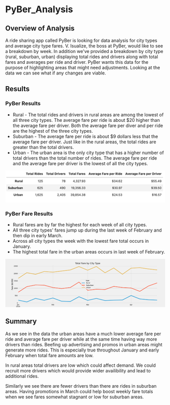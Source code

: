 # PyBer_Analysis

## Overview of Analysis

A ride sharing app called PyBer is looking for data analysis for city types and average city type fares. V. Isualize, the boss at PyBer, would like to see a breakdown by week. In addition we've provided a breakdown by city type (rural, suburban, urban) displaying total rides and drivers along with total fares and averages per ride and driver. PyBer wants this data for the purpose of highlighting areas that might need adjustments. Looking at the data we can see what if any changes are viable.

## Results

### PyBer Results

- Rural - The total rides and drivers in rural areas are among the lowest of all three city types. The average fare per ride is about $20 higher than the average fare per driver. Both the average fare per diver and per ride are the highest of the three city types.
- Suburban - The average fare per ride is about $9 dollars less that the average fare per driver. Just like in the rural areas, the total rides are greater than the total drivers.
- Urban - The urban area is the only city type that has a higher number of total drivers than the total number of rides. The average fare per ride and the average fare per driver is the lowest of all the city types.

<img src="https://github.com/brown-rox20/PyBer_Analysis/blob/main/Analysis/PyBer_summary.png" alt="PyBer_summary.png"
width="725">

### PyBer Fare Results

- Rural fares are by far the highest for each week of all city types.
- All three city types' fares jump up during the last week of February and then dip in early March.
- Across all city types the week with the lowest fare total occurs in January.
- The highest total fare in the urban areas occurs in last week of February.

<img src="https://github.com/brown-rox20/PyBer_Analysis/blob/main/Analysis/PyBer_fare_summary.png" alt="PyBer_fare_summary.png"
width="900">

## Summary

As we see in the data the urban areas have a much lower average fare per ride and average fare per driver while at the same time having way more drivers than rides. Beefing up advertising and promos in urban areas might generate more rides. This is especially true throughout January and early February when total fare amounts are low.

In rural areas total drivers are low which could affect demand. We could recruit more drivers which would provide wider availibility and lead to additional rides.

Similarly we see there are fewer drivers than there are rides in suburban areas. Having promotions in March could help boost weekly fare totals when we see fares somewhat stagnant or low for suburban areas.
